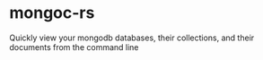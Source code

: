 # mongoc-rs
Quickly view your mongodb databases, their collections, and their documents from the command line
